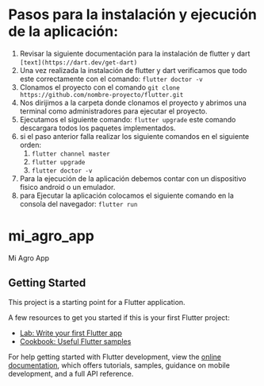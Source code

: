 # Pasos para la instalación y ejecución de la aplicación:
1. Revisar la siguiente documentación para la instalación de flutter y dart ```[text](https://dart.dev/get-dart) ```
2. Una vez realizada la instalación de flutter y dart verificamos que todo este correctamente con el comando: ```flutter doctor -v```
3. Clonamos el proyecto con el comando ```git clone https://github.com/nombre-proyecto/flutter.git```
4. Nos dirijimos a la carpeta donde clonamos el proyecto y abrimos una terminal como administradores para ejecutar el proyecto.
5. Ejecutamos el siguiente comando: ```flutter upgrade``` este comando descargara todos los paquetes implementados.
6. si el paso anterior falla realizar los siguiente comandos en el siguiente orden:
    1. ```flutter channel master```
    2. ```flutter upgrade```
    3. ```flutter doctor -v```
7. Para la ejecución de la aplicación debemos contar con un dispositivo fisico android o un emulador.
8. para Ejecutar la aplicación colocamos el siguiente comando en la consola del navegador: ```flutter run```




# mi_agro_app

Mi Agro App

## Getting Started

This project is a starting point for a Flutter application.

A few resources to get you started if this is your first Flutter project:

- [Lab: Write your first Flutter app](https://docs.flutter.dev/get-started/codelab)
- [Cookbook: Useful Flutter samples](https://docs.flutter.dev/cookbook)

For help getting started with Flutter development, view the
[online documentation](https://docs.flutter.dev/), which offers tutorials,
samples, guidance on mobile development, and a full API reference.
